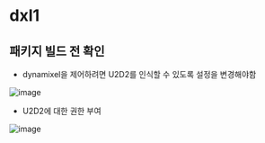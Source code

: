 # dxl1

## 패키지 빌드 전 확인

- dynamixel을 제어하려면 U2D2를 인식할 수 있도록 설정을 변경해야함

![image](https://github.com/user-attachments/assets/9adac14b-bb45-4714-95ad-3b283459d9f4)

- U2D2에 대한 권한 부여

![image](https://github.com/user-attachments/assets/8803ae76-f058-489c-a837-b27d8a6e1316)
